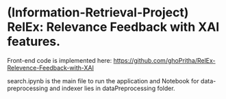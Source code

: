# (Information-Retrieval-Project) RelEx: Relevance Feedback with XAI features.

Front-end code is implemented here: https://github.com/ghoPritha/RelEx-Relevence-Feedback-with-XAI

search.ipynb is the main file to run the application and Notebook for data-preprocessing and indexer lies in dataPreprocessing folder.
